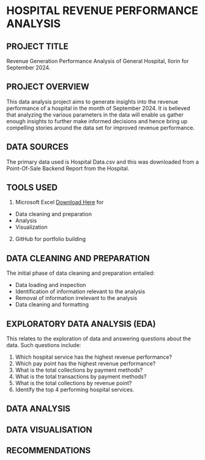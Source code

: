 # HOSPITAL REVENUE PERFORMANCE ANALYSIS

## PROJECT TITLE
Revenue Generation Performance Analysis of General Hospital, Ilorin for September 2024.

## PROJECT OVERVIEW
This data analysis project aims to generate insights into the revenue performance of a hospital in the month of September 2024. It is believed that analyzing the various parameters in the data will enable us gather enough insights to further make informed decisions and hence bring up compelling stories around the data set for improved revenue performance.

## DATA SOURCES
The primary data used is Hospital Data.csv and this was downloaded from a Point-Of-Sale Backend Report from the Hospital.

## TOOLS USED
1. Microsoft Excel [Download Here](https://www.microsoft.com/en-ng/) for
- Data cleaning and preparation
- Analysis
-  Visualization

2. GitHub for portfolio building

## DATA CLEANING AND PREPARATION
The initial phase of data cleaning and preparation entailed:
- Data loading and inspection
- Identification of information relevant to the analysis
- Removal of information irrelevant to the analysis
- Data cleaning and formatting

## EXPLORATORY DATA ANALYSIS (EDA)
This relates to the exploration of data and answering questions about the data. Such questions include:
1. Which hospital service has the highest revenue performance?
2. Which pay point has the highest revenue performance?
3. What is the total collections by payment methods?
4. What is the total transactions by payment methods?
5. What is the total collections by revenue point?
6. Identify the top 4 performing hospital services.

## DATA ANALYSIS

## DATA VISUALISATION

## RECOMMENDATIONS
